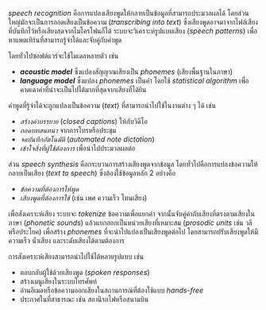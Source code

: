 
_speech recognition_ คือการแปลงเสียงพูดให้กลายเป็นข้อมูลที่สามารถประมวลผลได้ โดยส่วนใหญ่มักจะเป็นการถอดเสียงเป็นข้อความ (_transcribing into text_) ซึ่งเสียงพูดอาจมาจากไฟล์เสียงที่บันทึกไว้หรือเสียงสดจากไมโครโฟนก็ได้ ระบบจะวิเคราะห์รูปแบบเสียง (_speech patterns_) เพื่อหาแพตเทิร์นที่สามารถรู้จำได้และจับคู่กับคำพูด

โดยทั่วไปซอฟต์แวร์จะใช้โมเดลหลายตัว เช่น

- _**acoustic model**_ ซึ่งแปลงสัญญาณเสียงเป็น _phonemes_ (เสียงพื้นฐานในภาษา)  
- _**language model**_ ซึ่งแปลง _phonemes_ เป็นคำ โดยใช้ _statistical algorithm_ เพื่อคาดเดาคำที่น่าจะเป็นไปได้มากที่สุดจากเสียงที่ได้ยิน

คำพูดที่รู้จำได้จะถูกแปลงเป็นข้อความ (_text_) ที่สามารถนำไปใช้ในงานต่าง ๆ ได้ เช่น

- _สร้างคำบรรยาย_ (_closed captions_) ให้กับวิดีโอ  
- _ถอดบทสนทนา_ จากการโทรหรือประชุม  
- _จดบันทึกอัตโนมัติ_ (_automated note dictation_)  
- _เข้าใจสิ่งที่ผู้ใช้ต้องการ_ เพื่อนำไปประมวลผลต่อ

ส่วน _speech synthesis_ คือกระบวนการสร้างเสียงพูดจากข้อมูล โดยทั่วไปคือการแปลงข้อความให้กลายเป็นเสียง (_text to speech_) ซึ่งต้องใช้ข้อมูลหลัก 2 อย่างคือ

- _ข้อความที่ต้องการให้พูด_  
- _เสียงพูดที่ต้องการใช้_ (เช่น เพศ ความเร็ว โทนเสียง)

เพื่อสังเคราะห์เสียง ระบบจะ _tokenize_ ข้อความเพื่อแยกคำ จากนั้นจับคู่คำกับเสียงที่ตรงตามเสียงในภาษา (_phonetic sounds_) แล้วแยกออกเป็นหน่วยเสียงที่เหมาะสม (_prosodic units_ เช่น วลีหรือประโยค) เพื่อสร้าง _phonemes_ ที่จะนำไปแปลงเป็นเสียงพูดต่อไป โดยสามารถปรับเสียงพูดให้มีความเร็ว น้ำเสียง และระดับเสียงได้ตามต้องการ

การสังเคราะห์เสียงสามารถนำไปใช้ได้หลายรูปแบบ เช่น

- ตอบกลับผู้ใช้ด้วยเสียงพูด (_spoken responses_)  
- สร้างเมนูเสียงในระบบโทรศัพท์  
- อ่านอีเมลหรือข้อความออกเสียงในสถานการณ์ที่ต้องใช้แบบ _hands-free_  
- ประกาศในที่สาธารณะ เช่น สถานีรถไฟหรือสนามบิน
